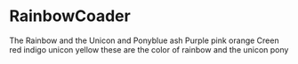 # RainbowCoader
The Rainbow and the Unicon and Ponyblue
ash
Purple
pink
orange
Creen
red
indigo
unicon
yellow
these are the color of rainbow
and the unicon pony
